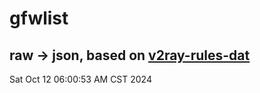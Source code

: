 # gfwlist
## raw -> json, based on [v2ray-rules-dat](https://github.com/Loyalsoldier/v2ray-rules-dat)
Sat Oct 12 06:00:53 AM CST 2024

